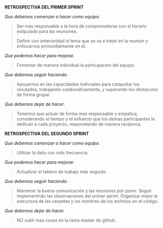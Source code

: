**RETROSPECTIVA DEL PRIMER SPRINT**
>
*Que debemos comenzar a hacer como equipo.*
>Ser mas responsable a la hora de comprometerse con el horario estipulado para las reuniones.
>
>Definir con anterioridad el tema que se va a tratar en la reunion y enfocarnos primordialmente en él.
>
*Que podemos hacer para mejorar.*
>Fomentar de manera individual la participacion del equipo.
>
*Que debemos seguir haciendo.*
>Apoyarnos en las capacidades indivuales para catapultar los resutados, trabajando colaborativamente, y superando los obstaculos de forma grupal.
>
*Que debemos dejar de hacer*.
>Tenemos que actuar de forma mas responsable y empatica, considerando el tiempo y el esfuerzo que los demas participantes le dedican a cada proyecto, respondiendo de manera recíproca.
>
>
>
**RETROSPECTIVA DEL SEGUNDO SPRINT**
>
*Que debemos comenzar a hacer como equipo.*
>Utilizar la daily con más frecuencia.
>
*Que podemos hacer para mejorar.*
>Actualizar el tablero de trabajo más seguido.
>
*Que debemos seguir haciendo.*
>Mantener la buena comunicación y las reuniones por zoom.
>Seguir implementndo las observaciones del primer sprint.
>Organizar mejor la estructura de las carpetas y los nombres de los archivos en el código.
>
*Que debemos dejar de hacer.*
>NO subir mas cosas en la rama master de github.
